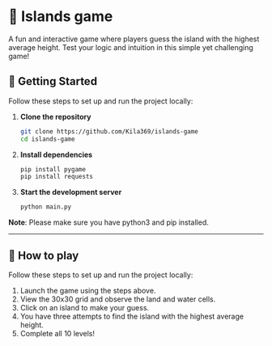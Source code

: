 # 🌴 Islands game

A fun and interactive game where players guess the island with the highest average height. Test your logic and intuition in this simple yet challenging game!

## 🚀 Getting Started

Follow these steps to set up and run the project locally:

1. **Clone the repository**
   ```sh
   git clone https://github.com/Kila369/islands-game
   cd islands-game
   ```
2. **Install dependencies**
   ```sh
   pip install pygame
   pip install requests
   ```
3. **Start the development server**
   ```sh
   python main.py
   ```

**Note**: Please make sure you have python3 and pip installed.

---

## 🎯 How to play

Follow these steps to set up and run the project locally:

1. Launch the game using the steps above.
2. View the 30x30 grid and observe the land and water cells.
3. Click on an island to make your guess.
4. You have three attempts to find the island with the highest average height.
5. Complete all 10 levels!
